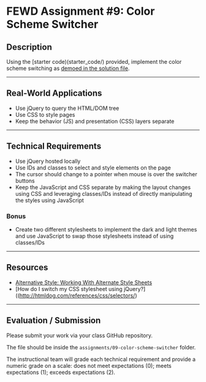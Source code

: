 # FEWD Assignment #9: Color Scheme Switcher

## Description

Using the [starter code)(starter_code/) provided, implement the color scheme switching as [demoed in the solution file](solution/index.html).

---

## Real-World Applications

- Use jQuery to query the HTML/DOM tree
- Use CSS to style pages
- Keep the behavior (JS) and presentation (CSS) layers separate

---

## Technical Requirements 

- Use jQuery hosted locally
- Use IDs and classes to select and style elements on the page
- The cursor should change to a pointer when mouse is over the switcher buttons
- Keep the JavaScript and CSS separate by making the layout changes using CSS and leveraging classes/IDs instead of directly manipulating the styles using JavaScript


### Bonus

- Create two different stylesheets to implement the dark and light themes and use JavaScript to swap those stylesheets instead of using classes/IDs

---

## Resources

- [Alternative Style: Working With Alternate Style Sheets](https://alistapart.com/article/alternate)
- [How do I switch my CSS stylesheet using jQuery?]((http://htmldog.com/references/css/selectors/)

---

## Evaluation / Submission

Please submit your work via your class GitHub repository.

The file should be inside the `assignments/09-color-scheme-switcher` folder.

The instructional team will grade each technical requirement and provide a numeric grade on a scale: does not meet expectations (0); meets expectations (1); exceeds expectations (2).
